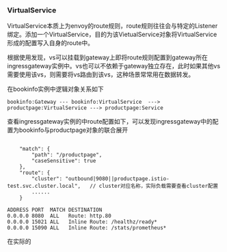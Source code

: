 ### VirtualService

VirtualService本质上为envoy的route规则，route规则往往会与特定的Listener绑定。添加一个VirtualService，目的为该VietualService对象将VirtualService形成的配置写入自身的route中。

根据使用发现，vs可以挂载到gateway上即将route规则配置到gateway所在ingressgateway实例中。vs也可以不依赖于gateway独立存在，此时如果其他vs需要使用该vs，则需要将vs路由到该vs，这种场景常常用在数据转发。

在bookinfo实例中逻辑对象关系如下

```
bookinfo:Gateway --- bookinfo:VirtualService  ---> productpage:VirtualService ---> productpage:Service
```

查看ingressgateway实例的中route配置如下，可以发现ingressgateway中的配置为bookinfo与productpage对象的联合展开

```

    "match": {
    	"path": "/productpage",
    	"caseSensitive": true
    },
    "route": {
    	"cluster": "outbound|9080||productpage.istio-test.svc.cluster.local",	// cluster对应名称，实际负载需要查看cluster配置
    	......
    }

```

```
ADDRESS PORT  MATCH DESTINATION
0.0.0.0 8080  ALL   Route: http.80
0.0.0.0 15021 ALL   Inline Route: /healthz/ready*
0.0.0.0 15090 ALL   Inline Route: /stats/prometheus*
```



在实际的